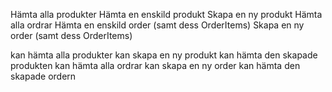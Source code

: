 Hämta alla produkter
Hämta en enskild produkt
Skapa en ny produkt
Hämta alla ordrar
Hämta en enskild order (samt dess OrderItems)
Skapa en ny order (samt dess OrderItems)


kan hämta alla produkter
kan skapa en ny produkt
kan hämta den skapade produkten
kan hämta alla ordrar
kan skapa en ny order
kan hämta den skapade ordern
